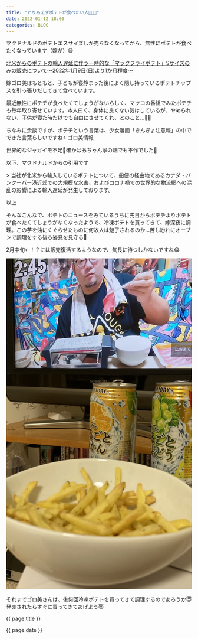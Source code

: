 ```yaml
---
title: "とりあえずポテトが食べたい人🍟🍟🍟"
date: 2022-01-12 18:00
categories: BLOG
---  
```

<p>マクドナルドのポテトエスサイズしか売らなくなってから、無性にポテトが食べたくなっています（嫁が）😃</p>



[北米からのポテトの輸入遅延に伴う一時的な「マックフライポテト」Sサイズのみの販売について～2022年1月9日(日)より1か月程度～](https://www.mcdonalds.co.jp/company/news/2022/0107a/)

<p>嫁ゴロ美はもともと、子どもが寝静まった後によく隠し持っているポテトチップスを引っ張りだしてきて食べています。</p>
<p>最近無性にポテチが食べたくてしょうがないらしく、マツコの番組でみたポテチも毎年取り寄せています。本人曰く、身体に良くない気はしているが、やめられない、子供が寝た時だけでも自由にさせてくれ、とのこと…🤔🍟</p>

<p>ちなみに余談ですが、ポテチという言葉は、少女漫画「きんぎょ注意報」の中でできた言葉らしいですね←ゴロ美情報</p>

<p>世界的なジャガイモ不足🥔確かばあちゃん家の畑でも不作でした🥔</p>
<p>以下、マクドナルドからの引用です</p>
> 当社が北米から輸入しているポテトについて、船便の経由地であるカナダ・バンクーバー港近郊での大規模な水害、およびコロナ禍での世界的な物流網への混乱の影響による輸入遅延が発生しております。

<p>以上</p>


<p>そんなこんなで、ポテトのニュースをみているうちに先日からポテチよりポテトが食べたくてしょうがなくなったようで、冷凍ポテトを買ってきて、嫁深夜に調理。この芋を油にくぐらせたものに何故人は魅了されるのか…苦し紛れにオーブンで調理をする後ろ姿見を見守る🍟</p>

<p>2月中旬←！？には販売復活するようなので、気長に待つしかないですね😂</p>

![ポテト](/assets/images/20220112-potato.jpeg)

<p>それまでゴロ美さんは、後何回冷凍ポテトを買ってきて調理するのであろうか😇発売されたらすぐに買ってきてあげよう😇</p>
<p>{{ page.title }}</p>
<p>{{ page.date }}</p>